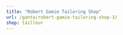 ```yaml
---
title: "Robert Gamie Tailoring Shop"
url: /ganta/robert-gamie-tailoring-shop-3/
shop: tailleur
---
```


